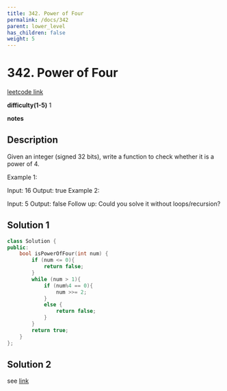 ```yaml
---
title: 342. Power of Four
permalink: /docs/342
parent: lower_level
has_children: false
weight: 5
---
```

# 342. Power of Four
[leetcode link](https://leetcode.com/problems/power-of-four/)

**difficulty(1-5)** 
1

**notes**   


## Description
Given an integer (signed 32 bits), write a function to check whether it is a power of 4.

Example 1:

Input: 16
Output: true
Example 2:

Input: 5
Output: false
Follow up: Could you solve it without loops/recursion?


## Solution 1
```c++
class Solution {
public:
    bool isPowerOfFour(int num) {
        if (num <= 0){
            return false;
        }
        while (num > 1){
            if (num%4 == 0){
                num >>= 2;
            }
            else {
                return false;
            }
        }
        return true;
    }
};
```

## Solution 2
see [link](https://leetcode.com/problems/power-of-four/discuss/80460/1-line-C%2B%2B-solution-without-confusing-bit-manipulations)
<!-- 
Default label
{: .label }

Blue label
{: .label .label-blue }

Stable
{: .label .label-green }

New release
{: .label .label-purple }

Coming soon
{: .label .label-yellow }

Deprecated
{: .label .label-red } -->
